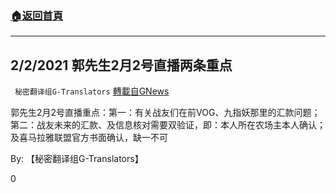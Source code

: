 ###  [:house:返回首頁](https://github.com/ourhimalayas/txt)
---

## 2/2/2021 郭先生2月2号直播两条重点
` 秘密翻译组G-Translators` [轉載自GNews](https://gnews.org/zh-hans/880113/)

郭先生2月2号直播重点：第一：有关战友们在前VOG、九指妖那里的汇款问题；第二：战友未来的汇款、及信息核对需要双验证，即：本人所在农场主本人确认；及喜马拉雅联盟官方书面确认，缺一不可

By: 【秘密翻译组G-Translators】

0
